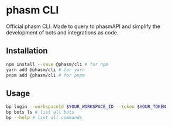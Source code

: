 # phasm CLI

Official phasm CLI. Made to query to phasmAPI and simplify the development of bots and integrations as code.

## Installation

```bash
npm install --save @phasm/cli # for npm
yarn add @phasm/cli # for yarn
pnpm add @phasm/cli # for pnpm
```

## Usage

```bash
bp login --workspaceId $YOUR_WORKSPACE_ID --token $YOUR_TOKEN
bp bots ls # list all bots
bp --help # list all commands
```
